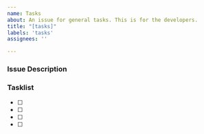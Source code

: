 ```yaml
---
name: Tasks
about: An issue for general tasks. This is for the developers.
title: "[tasks]"
labels: 'tasks'
assignees: ''

---
```


### Issue Description
<!-- Description of the issue -->

### Tasklist
<!-- Provide list of next steps for resolving this issue -->

- [ ]
- [ ]
- [ ]
- [ ]
